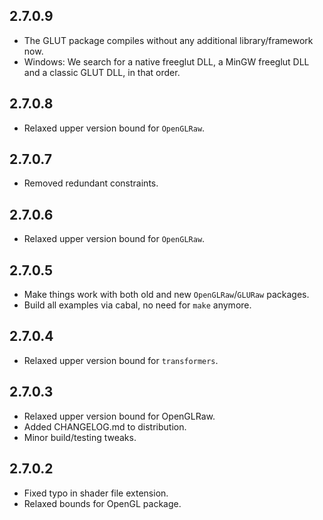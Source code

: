 2.7.0.9
--------
* The GLUT package compiles without any additional library/framework now.
* Windows: We search for a native freeglut DLL, a MinGW freeglut DLL and a classic GLUT DLL, in that order.

2.7.0.8
--------
* Relaxed upper version bound for `OpenGLRaw`.

2.7.0.7
-------
* Removed redundant constraints.

2.7.0.6
--------
* Relaxed upper version bound for `OpenGLRaw`.

2.7.0.5
--------
* Make things work with both old and new `OpenGLRaw`/`GLURaw` packages.
* Build all examples via cabal, no need for `make` anymore.

2.7.0.4
--------
* Relaxed upper version bound for `transformers`.

2.7.0.3
--------
* Relaxed upper version bound for OpenGLRaw.
* Added CHANGELOG.md to distribution.
* Minor build/testing tweaks.

2.7.0.2
--------
* Fixed typo in shader file extension.
* Relaxed bounds for OpenGL package.
